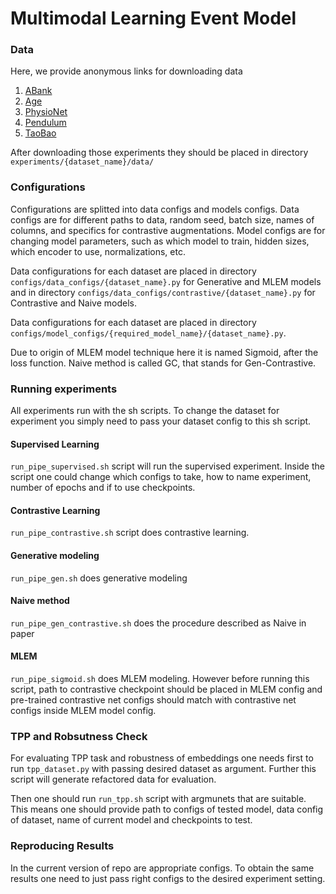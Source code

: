 # Multimodal Learning Event Model


### Data
Here, we provide anonymous links for downloading data

1. [ABank](https://anonymfile.com/58A3/abanktar.gz)
2. [Age](https://anonymfile.com/WjKD/drive-download-20240117t105225z-001.zip)
3. [PhysioNet](https://anonymfile.com/7kao/drive-download-20240116t191010z-001.zip)
4. [Pendulum](https://anonymfile.com/Ja0z/pendulum.zip)
5. [TaoBao](https://anonymfile.com/XjKK/drive-download-20240116t191125z-001.zip)

After downloading those experiments they should be placed in directory ```experiments/{dataset_name}/data/```

### Configurations

Configurations are splitted into data configs and models configs. Data configs are for different paths to data, random seed, batch size, names of columns, and specifics for contrastive augmentations. Model configs are for changing model parameters, such as which model to train, hidden sizes, which encoder to use, normalizations, etc.

Data configurations for each dataset are placed in directory ```configs/data_configs/{dataset_name}.py``` for Generative and MLEM models and in directory ```configs/data_configs/contrastive/{dataset_name}.py``` for Contrastive and Naive models.

Data configurations for each dataset are placed in directory ```configs/model_configs/{required_model_name}/{dataset_name}.py```.

Due to origin of MLEM model technique here it is named Sigmoid, after the loss function. Naive method is called GC, that stands for Gen-Contrastive.

### Running experiments

All experiments run with the sh scripts. To change the dataset for experiment you simply need to pass your dataset config to this sh script.

#### Supervised Learning

```run_pipe_supervised.sh``` script will run the supervised experiment. Inside the script one could change which configs to take, how to name experiment, number of epochs and if to use checkpoints. 

#### Contrastive Learning

```run_pipe_contrastive.sh``` script does contrastive learning.

#### Generative modeling

```run_pipe_gen.sh``` does generative modeling

#### Naive method

```run_pipe_gen_contrastive.sh``` does the procedure described as Naive in paper

#### MLEM

```run_pipe_sigmoid.sh``` does MLEM modeling. However before running this script, path to contrastive checkpoint should be placed in MLEM config and pre-trained contrastive net configs should match with contrastive net configs inside MLEM model config.

### TPP and Robsutness Check

For evaluating TPP task and robustness of embeddings one needs first to run ```tpp_dataset.py``` with passing desired dataset as argument. Further this script will generate refactored data for evaluation. 

Then one should run ```run_tpp.sh``` script with argmunets that are suitable. This means one should provide path to configs of tested model, data config of dataset, name of current model and checkpoints to test. 

### Reproducing Results

In the current version of repo are appropriate configs. To obtain the same results one need to just pass right configs to the desired experiment setting.
